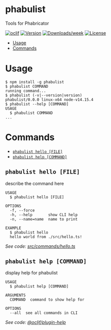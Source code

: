 phabulist
=========

Tools for Phabricator

[![oclif](https://img.shields.io/badge/cli-oclif-brightgreen.svg)](https://oclif.io)
[![Version](https://img.shields.io/npm/v/phabulist.svg)](https://npmjs.org/package/phabulist)
[![Downloads/week](https://img.shields.io/npm/dw/phabulist.svg)](https://npmjs.org/package/phabulist)
[![License](https://img.shields.io/npm/l/phabulist.svg)](https://github.com/davidbarratt/phabulist/blob/master/package.json)

<!-- toc -->
* [Usage](#usage)
* [Commands](#commands)
<!-- tocstop -->
# Usage
<!-- usage -->
```sh-session
$ npm install -g phabulist
$ phabulist COMMAND
running command...
$ phabulist (-v|--version|version)
phabulist/0.0.0 linux-x64 node-v14.15.4
$ phabulist --help [COMMAND]
USAGE
  $ phabulist COMMAND
...
```
<!-- usagestop -->
# Commands
<!-- commands -->
* [`phabulist hello [FILE]`](#phabulist-hello-file)
* [`phabulist help [COMMAND]`](#phabulist-help-command)

## `phabulist hello [FILE]`

describe the command here

```
USAGE
  $ phabulist hello [FILE]

OPTIONS
  -f, --force
  -h, --help       show CLI help
  -n, --name=name  name to print

EXAMPLE
  $ phabulist hello
  hello world from ./src/hello.ts!
```

_See code: [src/commands/hello.ts](https://github.com/davidbarratt/phabulist/blob/v0.0.0/src/commands/hello.ts)_

## `phabulist help [COMMAND]`

display help for phabulist

```
USAGE
  $ phabulist help [COMMAND]

ARGUMENTS
  COMMAND  command to show help for

OPTIONS
  --all  see all commands in CLI
```

_See code: [@oclif/plugin-help](https://github.com/oclif/plugin-help/blob/v3.2.2/src/commands/help.ts)_
<!-- commandsstop -->
